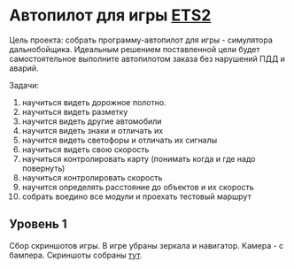 # Автопилот для игры [ETS2](https://store.steampowered.com/app/227300/Euro_Truck_Simulator_2/)

Цель проекта: собрать программу-автопилот для игры - симулятора дальнобойщика. Идеальным решением поставленной цели будет самостоятельное выполните автопилотом заказа без нарушений ПДД и аварий.

Задачи: 
1) научиться видеть дорожное полотно.
2) научиться видеть разметку
3) научится видеть другие автомобили 
4) научится видеть знаки и отличать их 
5) научится видеть светофоры и отличать их сигналы
6) научиться видеть свою скорость 
7) научиться контролировать карту (понимать когда и где надо повернуть)
8) научиться контролировать скорость 
9) научится определять расстояние до объектов и их скорость
10) собрать воедино все модули и проехать тестовый маршрут

## Уровень 1
Сбор скриншотов игры. В игре убраны зеркала и навигатор. Камера - с бампера. Скриншоты собраны [тут](https://drive.google.com/drive/folders/11La854cDiWAVJsGm_5ss-wPlJlC-MccB?usp=share_link).
